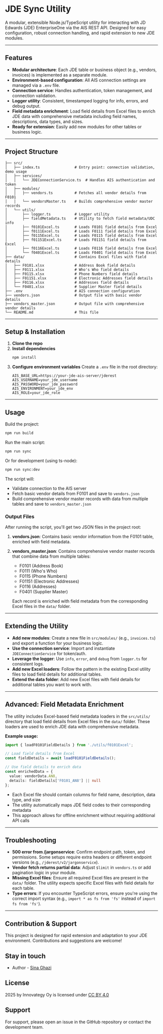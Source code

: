# JDE Sync Utility

A modular, extensible Node.js/TypeScript utility for interacting with JD Edwards (JDE) EnterpriseOne via the AIS REST API. Designed for easy configuration, robust connection handling, and rapid extension to new JDE modules.

---

## Features
- **Modular architecture**: Each JDE table or business object (e.g., vendors, invoices) is implemented as a separate module.
- **Environment-based configuration**: All AIS connection settings are managed via a `.env` file.
- **Connection service**: Handles authentication, token management, and connection validation.
- **Logger utility**: Consistent, timestamped logging for info, errors, and debug output.
- **Field metadata enrichment**: Load field details from Excel files to enrich JDE data with comprehensive metadata including field names, descriptions, data types, and sizes.
- **Ready for extension**: Easily add new modules for other tables or business logic.

---

## Project Structure

```
├── src/
│   ├── index.ts                # Entry point: connection validation, demo usage
│   ├── services/
│   │   └── JDEConnectionService.ts  # Handles AIS authentication and token
│   ├── modules/
│   │   ├── vendors.ts          # Fetches all vendor details from F0101
│   │   └── vendorsMaster.ts    # Builds comprehensive vendor master records
│   └── utils/
│       ├── logger.ts           # Logger utility
│       ├── fieldMetadata.ts    # Utility to fetch field metadata/UDC info
│       ├── f0101Excel.ts       # Loads F0101 field details from Excel
│       ├── f0111Excel.ts       # Loads F0111 field details from Excel
│       ├── f0115Excel.ts       # Loads F0115 field details from Excel
│       ├── f01151Excel.ts      # Loads F01151 field details from Excel
│       ├── f0116Excel.ts       # Loads F0116 field details from Excel
│       └── f0401Excel.ts       # Loads F0401 field details from Excel
├── data/                       # Contains Excel files with field details
│   ├── F0101.xlsx              # Address Book field details
│   ├── F0111.xlsx              # Who's Who field details
│   ├── F0115.xlsx              # Phone Numbers field details
│   ├── F01151.xlsx             # Electronic Addresses field details
│   ├── F0116.xlsx              # Addresses field details
│   └── F0401.xlsx              # Supplier Master field details
├── .env                        # AIS connection configuration
├── vendors.json                # Output file with basic vendor details
├── vendors_master.json         # Output file with comprehensive vendor details
└── README.md                   # This file
```

---

## Setup & Installation

1. **Clone the repo**
2. **Install dependencies**
   ```bash
   npm install
   ```
3. **Configure environment variables**
   Create a `.env` file in the root directory:
   ```env
   AIS_BASE_URL=https://your-jde-ais-server/jderest
   AIS_USERNAME=your_jde_username
   AIS_PASSWORD=your_jde_password
   AIS_ENVIRONMENT=your_jde_env
   AIS_ROLE=your_jde_role
   ```

---

## Usage

Build the project:
```bash
npm run build
```

Run the main script:
```bash
npm run sync
```

Or for development (using ts-node):
```bash
npm run sync:dev
```

The script will:
- Validate connection to the AIS server
- Fetch basic vendor details from F0101 and save to `vendors.json`
- Build comprehensive vendor master records with data from multiple tables and save to `vendors_master.json`

### Output Files

After running the script, you'll get two JSON files in the project root:

1. **vendors.json**: Contains basic vendor information from the F0101 table, enriched with field metadata.

2. **vendors_master.json**: Contains comprehensive vendor master records that combine data from multiple tables:
   - F0101 (Address Book)
   - F0111 (Who's Who)
   - F0115 (Phone Numbers)
   - F01151 (Electronic Addresses)
   - F0116 (Addresses)
   - F0401 (Supplier Master)

   Each record is enriched with field metadata from the corresponding Excel files in the `data/` folder.

---

## Extending the Utility

- **Add new modules**: Create a new file in `src/modules/` (e.g., `invoices.ts`) and export a function for your business logic.
- **Use the connection service**: Import and instantiate `JDEConnectionService` for token/auth.
- **Leverage the logger**: Use `info`, `error`, and `debug` from `logger.ts` for consistent logs.
- **Add new Excel loaders**: Follow the pattern in the existing Excel utility files to load field details for additional tables.
- **Extend the data folder**: Add new Excel files with field details for additional tables you want to work with.

---

## Advanced: Field Metadata Enrichment

The utility includes Excel-based field metadata loaders in the `src/utils/` directory that load field details from Excel files in the `data/` folder. These loaders are used to enrich JDE data with comprehensive metadata.

**Example usage:**
```typescript
import { loadF0101FieldDetails } from './utils/f0101Excel';

// Load field details from Excel
const fieldDetails = await loadF0101FieldDetails();

// Use field details to enrich data
const enrichedData = {
  value: vendorData.AN8,
  details: fieldDetails['F0101_AN8'] || null
};
```

- Each Excel file should contain columns for field name, description, data type, and size
- The utility automatically maps JDE field codes to their corresponding metadata
- This approach allows for offline enrichment without requiring additional API calls

---

## Troubleshooting
- **500 error from /jargonservice**: Confirm endpoint path, token, and permissions. Some setups require extra headers or different endpoint versions (e.g., `/jderest/v2/jargonservice`).
- **Vendor fetch returns partial data**: Adjust `$limit` in `vendors.ts` or add pagination logic in your module.
- **Missing Excel files**: Ensure all required Excel files are present in the `data/` folder. The utility expects specific Excel files with field details for each table.
- **Type errors**: If you encounter TypeScript errors, ensure you're using the correct import syntax (e.g., `import * as fs from 'fs'` instead of `import fs from 'fs'`).

---

## Contribution & Support
This project is designed for rapid extension and adaptation to your JDE environment. Contributions and suggestions are welcome!

## Stay in touch

- Author - [Sina Ghazi](https://www.upwork.com/freelancers/sinaghazi)

## License
2025 by Innovategy Oy is licensed under [CC BY 4.0](https://creativecommons.org/licenses/by/4.0/)

## Support

For support, please open an issue in the GitHub repository or contact the development team.